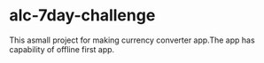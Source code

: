 # alc-7day-challenge
This asmall project  for making currency converter app.The app has capability of offline first app.
